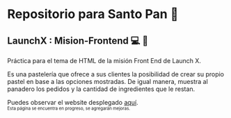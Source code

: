 # Repositorio para Santo Pan 🍰 
## LaunchX : Mision-Frontend 💻 🚀

Práctica para el tema de HTML de la misión Front End de Launch X.

Es una pastelería que ofrece a sus clientes la posibilidad de crear su propio pastel en base a las opciones mostradas.
De igual manera, muestra al panadero los pedidos y la cantidad de ingredientes que le restan.

Puedes observar el website desplegado [aquí]().
<br>
<sub><sup>Esta página se encuentra en progreso, se agregarán mejoras.</sup></sup>
